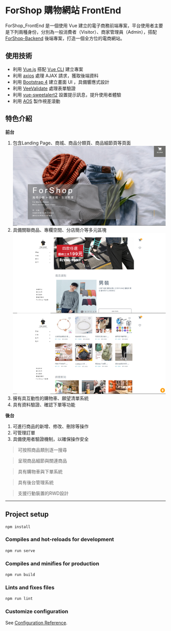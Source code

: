 # ForShop 購物網站 FrontEnd

ForShop_FrontEnd 是一個使用 Vue 建立的電子商務前端專案，平台使用者主要是下列兩種身份，分別為一般消費者（Visitor）、商家管理員（Admin），搭配 [ForShop-Backend](https://github.com/Austindrum/forshop_backend) 後端專案，打造一個全方位的電商網站。

## 使用技術

- 利用 [Vue.js](https://vuejs.org/) 搭配 [Vue CLI](https://cli.vuejs.org/) 建立專案
- 利用 [axios](https://github.com/axios/axios) 處理 AJAX 請求，獲取後端資料
- 利用 [Bootstrap 4](https://getbootstrap.com/) 建立畫面 UI ，具備響應式設計
- 利用 [VeeValidate](https://vee-validate.logaretm.com/v3) 處理表單驗證
- 利用 [vue-sweetalert2](https://github.com/avil13/vue-sweetalert2) 設置提示訊息，提升使用者體驗
- 利用 [AOS](https://michalsnik.github.io/aos/) 製作視差滾動

## 特色介紹

**前台**
1. 包含Landing Page、商城、商品分類頁、商品細節頁等頁面  
![image](https://github.com/Austindrum/forshop_frontend/blob/master/git1.png)
2. 具備關聯商品、專欄空間、分店簡介等多元區塊  
![image](https://github.com/Austindrum/forshop_frontend/blob/master/git2.png)  
![image](https://github.com/Austindrum/forshop_frontend/blob/master/git3.png)
3. 擁有具互動性的購物車、願望清單系統
4. 具有資料驗證、確認下單等功能

**後台**
1. 可進行商品的新增、修改、刪除等操作
2. 可管理訂單
3. 具備使用者驗證機制，以確保操作安全


> 可按照商品類別逐一搜尋

<p>

</p>

> 呈現商品細節與關連商品

<p>
</p>

> 具有購物車與下單系統

<p>
</p>

> 具有後台管理系統

<p>
</p>

> 支援行動裝置的RWD設計

<p>
</p>

---


## Project setup
```
npm install
```

### Compiles and hot-reloads for development
```
npm run serve
```

### Compiles and minifies for production
```
npm run build
```

### Lints and fixes files
```
npm run lint
```

### Customize configuration
See [Configuration Reference](https://cli.vuejs.org/config/).
